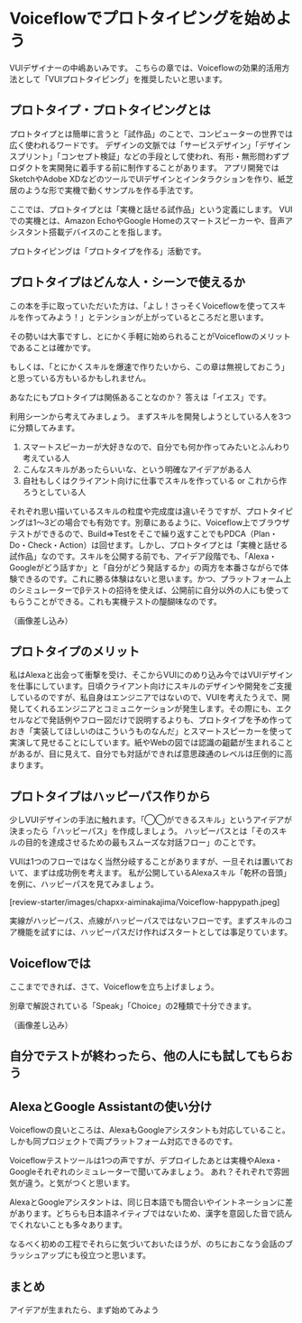 # Voiceflowでプロトタイピングを始めよう

VUIデザイナーの中嶋あいみです。
こちらの章では、Voiceflowの効果的活用方法として「VUIプロトタイピング」を推奨したいと思います。

## プロトタイプ・プロトタイピングとは

プロトタイプとは簡単に言うと「試作品」のことで、コンピューターの世界では広く使われるワードです。
デザインの文脈では「サービスデザイン」「デザインスプリント」「コンセプト検証」などの手段として使われ、有形・無形問わずプロダクトを実開発に着手する前に制作することがあります。
アプリ開発ではSketchやAdobe XDなどのツールでUIデザインとインタラクションを作り、紙芝居のような形で実機で動くサンプルを作る手法です。

ここでは、プロトタイプとは「実機と話せる試作品」という定義にします。
VUIでの実機とは、Amazon EchoやGoogle Homeのスマートスピーカーや、音声アシスタント搭載デバイスのことを指します。

プロトタイピングは「プロトタイプを作る」活動です。

## プロトタイプはどんな人・シーンで使えるか

この本を手に取っていただいた方は、「よし！さっそくVoiceflowを使ってスキルを作ってみよう！」とテンションが上がっているところだと思います。

その勢いは大事ですし、とにかく手軽に始められることがVoiceflowのメリットであることは確かです。

もしくは、「とにかくスキルを爆速で作りたいから、この章は無視しておこう」と思っている方もいるかもしれません。

あなたにもプロトタイプは関係あることなのか？
答えは「イエス」です。

利用シーンから考えてみましょう。
まずスキルを開発しようとしている人を3つに分類してみます。

1. スマートスピーカーが大好きなので、自分でも何か作ってみたいとふんわり考えている人
2. こんなスキルがあったらいいな、という明確なアイデアがある人
3. 自社もしくはクライアント向けに仕事でスキルを作っている or これから作ろうとしている人

それぞれ思い描いているスキルの粒度や完成度は違いそうですが、プロトタイピングは1〜3どの場合でも有効です。別章にあるように、Voiceflow上でブラウザテストができるので、Build⇒Testをそこで繰り返すことでもPDCA（Plan・Do・Check・Action）は回せます。しかし、プロトタイプとは「実機と話せる試作品」なのです。スキルを公開する前でも、アイデア段階でも、「Alexa・Googleがどう話すか」と「自分がどう発話するか」の両方を本番さながらで体験できるのです。これに勝る体験はないと思います。かつ、プラットフォーム上のシミュレーターでβテストの招待を使えば、公開前に自分以外の人にも使ってもらうことができる。これも実機テストの醍醐味なのです。

（画像差し込み）

## プロトタイプのメリット

私はAlexaと出会って衝撃を受け、そこからVUIにのめり込み今ではVUIデザインを仕事にしています。日頃クライアント向けにスキルのデザインや開発をご支援しているのですが、私自身はエンジニアではないので、VUIを考えたうえで、開発してくれるエンジニアとコミュニケーションが発生します。その際にも、エクセルなどで発話例やフロー図だけで説明するよりも、プロトタイプを予め作っておき「実装してほしいのはこういうものなんだ」とスマートスピーカーを使って実演して見せることにしています。紙やWebの図では認識の齟齬が生まれることがあるが、目に見えて、自分でも対話ができれば意思疎通のレベルは圧倒的に高まります。

## プロトタイプはハッピーパス作りから

少しVUIデザインの手法に触れます。「◯◯ができるスキル」というアイデアが決まったら「ハッピーパス」を作成しましょう。
ハッピーパスとは「そのスキルの目的を達成させるための最もスムーズな対話フロー」のことです。

VUIは1つのフローではなく当然分岐することがありますが、一旦それは置いておいて、まずは成功例を考えます。
私が公開しているAlexaスキル「乾杯の音頭」を例に、ハッピーパスを見てみましょう。

[review-starter/images/chapxx-aiminakajima/Voiceflow-happypath.jpeg]

実線がハッピーパス、点線がハッピーパスではないフローです。まずスキルのコア機能を試すには、ハッピーパスだけ作ればスタートとしては事足りています。

## Voiceflowでは

ここまでできれば、さて、Voiceflowを立ち上げましょう。

別章で解説されている「Speak」「Choice」の2種類で十分できます。

（画像差し込み）


## 自分でテストが終わったら、他の人にも試してもらおう

## AlexaとGoogle Assistantの使い分け

Voiceflowの良いところは、AlexaもGoogleアシスタントも対応していること。しかも同プロジェクトで両プラットフォーム対応できるのです。

Voiceflowテストツールは1つの声ですが、デプロイしたあとは実機やAlexa・Googleそれぞれのシミュレーターで聞いてみましょう。
あれ？それぞれで雰囲気が違う。と気がつくと思います。

AlexaとGoogleアシスタントは、同じ日本語でも間合いやイントネーションに差があります。どちらも日本語ネイティブではないため、漢字を意図した音で読んでくれないことも多々あります。

なるべく初めの工程でそれらに気づいておいたほうが、のちにおこなう会話のブラッシュアップにも役立つと思います。


## まとめ

アイデアが生まれたら、まず始めてみよう
